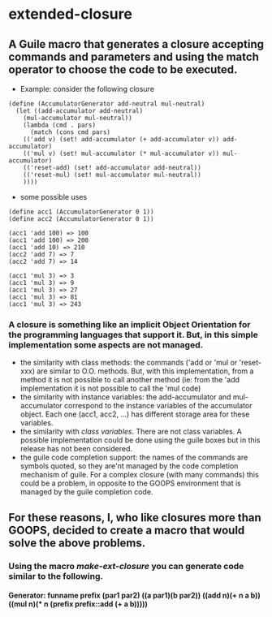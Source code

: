 # extended-closure

## A Guile macro that generates a closure accepting commands and parameters and using the match operator to choose the code to be executed.

- Example: consider the following closure

```
(define (AccumulatorGenerator add-neutral mul-neutral)
  (let ((add-accumulator add-neutral)
	(mul-accumulator mul-neutral))
    (lambda (cmd . pars)
      (match (cons cmd pars)
	(('add v) (set! add-accumulator (+ add-accumulator v)) add-accumulator)
	(('mul v) (set! mul-accumulator (* mul-accumulator v)) mul-accumulator)
	(('reset-add) (set! add-accumulator add-neutral))
	(('reset-mul) (set! mul-accumulator mul-neutral))
	))))
```

- some possible uses

```
(define acc1 (AccumulatorGenerator 0 1))
(define acc2 (AccumulatorGenerator 0 1))

(acc1 'add 100) => 100
(acc1 'add 100) => 200
(acc1 'add 10) => 210
(acc2 'add 7) => 7
(acc2 'add 7) => 14

(acc1 'mul 3) => 3
(acc1 'mul 3) => 9
(acc1 'mul 3) => 27
(acc1 'mul 3) => 81
(acc1 'mul 3) => 243
```

### A closure is something like an implicit Object Orientation for the programming languages that support it. But, in this simple implementation some aspects are not managed.

- the similarity with class methods: the commands ('add or 'mul or 'reset-xxx) are similar to O.O. methods. But, with this implementation, from a method it is not possible to call another method (ie: from the 'add implementation it is not possible to call the 'mul code)
- the similarity with instance variables: the add-accumulator and mul-accumulator correspond to the instance variables of the accumulator object. Each one (acc1, acc2, ...) has different storage area for these variables.
- the similarity with _class variables_. There are not class variables. A possible implementation could be done using the guile boxes but in this release has not been considered.
- the guile code completion support: the names of the commands are symbols quoted, so they are'nt managed by the code completion mechanism of guile. For a complex closure (with many commands) this could be a problem, in opposite to the GOOPS environment that is managed by the guile completion code.

## For these reasons, I, who like closures more than GOOPS, decided to create a macro that would solve the above problems.

### Using the macro _make-ext-closure_ you can generate code similar to the following.

#### Generator: funname prefix (par1 par2) ((a par1)(b par2)) ((add n)(+ n a b))((mul n)(\* n (prefix prefix::add (+ a b)))))
